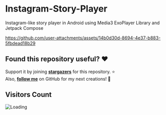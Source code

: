 # Instagram-Story-Player
Instagram-like story player in Android using Media3 ExoPlayer Library and Jetpack Compose 

https://github.com/user-attachments/assets/14b0d30d-8694-4e37-b883-5fbdead18b29

## Found this repository useful? :heart:
Support it by joining __[stargazers](https://github.com/AmartyaSingh97/Instagram-Story-Player/stargazers)__ for this repository. :star: <br>
Also, __[follow me](https://github.com/AmartyaSingh97)__ on GitHub for my next creations! 🤩

## Visitors Count
<img align="left" src = "https://profile-counter.glitch.me/Instagram-Story-Player/count.svg" alt ="Loading">

